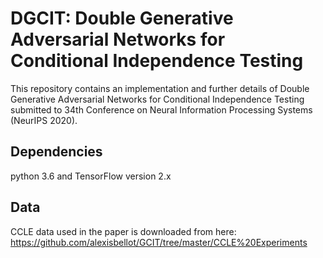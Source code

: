 # DGCIT: Double Generative Adversarial Networks for Conditional Independence Testing

This repository contains an implementation and further details of Double Generative Adversarial Networks for Conditional Independence Testing submitted to 34th Conference on Neural Information Processing Systems (NeurIPS 2020).

## Dependencies 
python 3.6 and TensorFlow version 2.x
 
## Data
CCLE data used in the paper is downloaded from here: https://github.com/alexisbellot/GCIT/tree/master/CCLE%20Experiments
